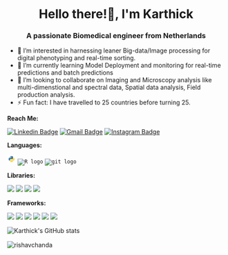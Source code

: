 <!---
Karthick-840/Karthick-840 is a ✨ special ✨ repository because its `README.md` (this file) appears on your GitHub profile.
You can click the Preview link to take a look at your changes.
--->

<h1 align="center">Hello there!👋, I'm Karthick
<h3 align="center">A passionate Biomedical engineer from Netherlands</h3>

- 👀 I’m interested in harnessing leaner Big-data/Image processing for digital phenotyping and real-time sorting.
- 🌱 I’m currently learning Model Deployment and monitoring for real-time predictions and batch predictions 
- 💞️ I’m looking to collaborate on Imaging and Microscopy analysis like multi-dimenstional and spectral data, Spatial data analysis, Field production analysis.
- ⚡ Fun fact: I have travelled to 25 countries before turning 25.

**Reach Me:**  

[![Linkedin Badge](https://img.shields.io/badge/-Karthick_Jayaraman-blue?style=flat&logo=Linkedin&logoColor=white&link=https://www.linkedin.com/in/karthick840/)](https://www.linkedin.com/in/karthick840/)
[![Gmail Badge](https://img.shields.io/badge/-karthick840-c14438?style=flat&logo=Gmail&logoColor=white&link=mailto:karthick840@gmail.com)](mailto:karthick840@gmail.com)
[![Instagram Badge](https://img.shields.io/badge/-@karthick840-purple?style=flat&logo=instagram&logoColor=white&link=https://instagram.com/karthick840/)](https://www.instagram.com/karthick840)
<!---![Kaggle Badge](https://img.shields.io/badge/Karthick_J-20BEFF?style=large&logo=Kaggle&logoColor=white&link=https://www.kaggle.com/karthickjayaraman)
--->
**Languages:**  

<code><img height="20" src="https://raw.githubusercontent.com/github/explore/80688e429a7d4ef2fca1e82350fe8e3517d3494d/topics/python/python.png"></code>
<code><img height="20" src="https://img.shields.io/badge/R-276DC3?logo=R&logoColor=BFC2C5" alt="R logo" title="R" height="25"></code>
<code><img height="20" src="https://img.shields.io/badge/git-282C34?logo=git&logoColor=F05032" alt="git logo" title="git" height="25"></code>
  
  
  
**Libraries:**  

<code><img height="20" src="https://img.shields.io/badge/Pandas-2C2D72?style=for-the-badge&logo=pandas&logoColor=white"></code>
<code><img height="20" src="https://img.shields.io/badge/OpenCV-27338e?style=for-the-badge&logo=OpenCV&logoColor=white"></code>
<code><img height="20" src="https://img.shields.io/badge/scikit_learn-F7931E?style=for-the-badge&logo=scikit-learn&logoColor=white"></code>
<code><img height="20" src="https://img.shields.io/badge/Keras-D00000?style=for-the-badge&logo=Keras&logoColor=white"></code>

**Frameworks:**  

<code><img height="20" src="https://img.shields.io/badge/RStudio-75AADB?style=for-the-badge&logo=RStudio&logoColor=white"></code>
<code><img height="20" src="https://img.shields.io/badge/Jupyter-F37626.svg?&style=for-the-badge&logo=Jupyter&logoColor=white"></code>
<code><img height="20" src="https://img.shields.io/badge/TensorFlow-FF6F00?style=for-the-badge&logo=tensorflow&logoColor=white"></code>
<code><img height="20" src="https://img.shields.io/badge/Apache_Spark-FFFFFF?style=for-the-badge&logo=apachespark&logoColor=#E35A16"></code>
<code><img height="20" src="https://img.shields.io/badge/Docker-2CA5E0?style=for-the-badge&logo=docker&logoColor=white"></code>
<code><img height="20" src="https://img.shields.io/badge/Amazon_AWS-FF9900?style=for-the-badge&logo=amazonaws&logoColor=white"></code>
  
![Karthick's GitHub stats](https://github-readme-stats.vercel.app/api?username=Karthick-840&count_private=true&hide=stars,issues,contribs&theme=tokyonight)

<p><img align="center" src="https://github-readme-streak-stats.herokuapp.com/?user=rishavchanda&&theme=tokyonight" alt="rishavchanda" /></p>
